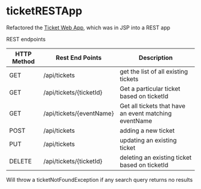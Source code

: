 # ticketRESTApp

Refactored the [Ticket Web App](https://github.com/runyud/ticketApp), which was in JSP into a REST app 

REST endpoints

HTTP Method  | Rest End Points | Description 
------------ | -------------   | -------------  
GET | /api/tickets | get the list of all existing tickets
GET | /api/tickets/{ticketId} | Get a particular ticket based on ticketId
GET | /api/tickets/{eventName} | Get all tickets that have an event matching eventName
POST | /api/tickets | adding a new ticket
PUT  | /api/tickets  | updating an existing ticket
DELETE | /api/tickets/{ticketId} | deleting an existing ticket based on ticketId

Will throw a ticketNotFoundException if any search query returns no results
